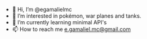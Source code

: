 - 👋 Hi, I’m @egamalielmc
- 👀 I’m interested in pokémon, war planes and tanks.
- 🌱 I’m currently learning minimal API's
- 📫 How to reach me e.gamaliel.mc@gmail.com

<!---
egamalielmc/egamalielmc is a ✨ special ✨ repository because its `README.md` (this file) appears on your GitHub profile.
You can click the Preview link to take a look at your changes.
--->
